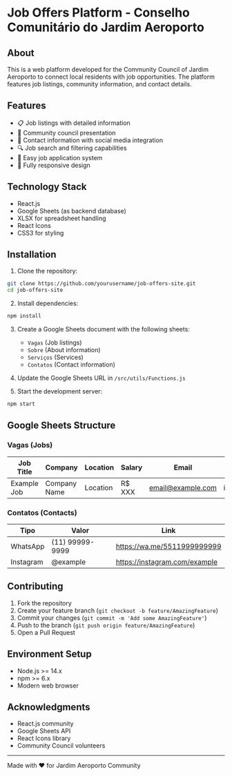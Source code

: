 # Job Offers Platform - Conselho Comunitário do Jardim Aeroporto

## About
This is a web platform developed for the Community Council of Jardim Aeroporto to connect local residents with job opportunities. The platform features job listings, community information, and contact details.

## Features
- 📋 Job listings with detailed information
- 🏢 Community council presentation
- 📱 Contact information with social media integration
- 🔍 Job search and filtering capabilities
- 📄 Easy job application system
- 📱 Fully responsive design

## Technology Stack
- React.js
- Google Sheets (as backend database)
- XLSX for spreadsheet handling
- React Icons
- CSS3 for styling

## Installation

1. Clone the repository:
```bash
git clone https://github.com/yourusername/job-offers-site.git
cd job-offers-site
```

2. Install dependencies:
```bash
npm install
```

3. Create a Google Sheets document with the following sheets:
   - `Vagas` (Job listings)
   - `Sobre` (About information)
   - `Serviços` (Services)
   - `Contatos` (Contact information)

4. Update the Google Sheets URL in `/src/utils/Functions.js`

5. Start the development server:
```bash
npm start
```

## Google Sheets Structure

### Vagas (Jobs)
| Job Title   | Company      | Location | Salary | Email             | Image     |
| ----------- | ------------ | -------- | ------ | ----------------- | --------- |
| Example Job | Company Name | Location | R$ XXX | email@example.com | image_url |

### Contatos (Contacts)
| Tipo      | Valor           | Link                          |
| --------- | --------------- | ----------------------------- |
| WhatsApp  | (11) 99999-9999 | https://wa.me/5511999999999   |
| Instagram | @example        | https://instagram.com/example |

## Contributing
1. Fork the repository
2. Create your feature branch (`git checkout -b feature/AmazingFeature`)
3. Commit your changes (`git commit -m 'Add some AmazingFeature'`)
4. Push to the branch (`git push origin feature/AmazingFeature`)
5. Open a Pull Request

## Environment Setup
- Node.js >= 14.x
- npm >= 6.x
- Modern web browser

## Acknowledgments
- React.js community
- Google Sheets API
- React Icons library
- Community Council volunteers

---
Made with ❤️ for Jardim Aeroporto Community